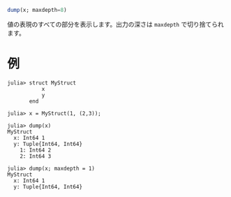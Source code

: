 ```julia
dump(x; maxdepth=8)
```

値の表現のすべての部分を表示します。出力の深さは `maxdepth` で切り捨てられます。

# 例

```jldoctest
julia> struct MyStruct
           x
           y
       end

julia> x = MyStruct(1, (2,3));

julia> dump(x)
MyStruct
  x: Int64 1
  y: Tuple{Int64, Int64}
    1: Int64 2
    2: Int64 3

julia> dump(x; maxdepth = 1)
MyStruct
  x: Int64 1
  y: Tuple{Int64, Int64}
```
